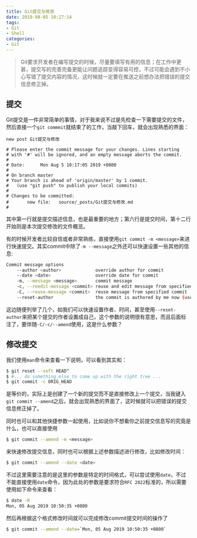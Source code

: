 ```yaml
---
title: Git提交与修改
date: 2019-08-05 10:27:14
tags:
- Git
- Shell
categories:
- Git
---
```


> Git要求开发者在编写提交的时候，尽量要填写有用的信息；在工作中更甚，提交写的完善完备更能让问题追踪变得容易可控，不过可能会遇到不小心写错了提交内容的情况，这时候就一定要在推送之前想办法把错误的提交信息修正掉。

## 提交

Git提交是一件非常简单的事情，对于我来说不过是先检查一下需要提交的文件，然后直接一个`git commmit`就结束了的工作，当敲下回车，就会出现熟悉的界面：

``` vim
new post Git提交与修改

# Please enter the commit message for your changes. Lines starting
# with '#' will be ignored, and an empty message aborts the commit.
#
# Date:      Mon Aug 5 10:17:05 2019 +0800
#
# On branch master
# Your branch is ahead of 'origin/master' by 1 commit.
#   (use "git push" to publish your local commits)
#
# Changes to be committed:
#       new file:   source/_posts/Git提交与修改.md
#
```

其中第一行就是提交描述信息，也是最重要的地方；第六行是提交时间，第十二行开始则是本次提交修改的文件概览。

有的时候开发者比较自信或者非常熟练，直接使用`git commit -m <message>`来进行快速提交。其实commit中除了`-m --message`之外还可以快速设置一些其他的信息:

``` bash
Commit message options
    --author <author>             override author for commit
    --date <date>                 override date for commit
    -m, --message <message>       commit message
    -c, --reedit-message <commit> reuse and edit message from specified commit
    -C, --reuse-message <commit>  reuse message from specified commit
    --reset-author                the commit is authored by me now (used with -C/-c/--amend)
```

这边随便列举了几个，如我们可以快速设置作者、时间，甚至使用`--reset-author`来把某个提交的作者设置成自己，这个参数的说明很有意思，而且后面标注了，要伴随`-C/-c/--amend`使用，这是什么参数？

## 修改提交

我们使用`man`命令来查看一下说明，可以看到其实和：

``` bash
$ git reset --soft HEAD^
$ #... do something else to come up with the right tree ...
$ git commit -c ORIG_HEAD
```

是等价的，实际上是创建了一个新的提交而不是直接修改上一个提交，当我键入`git commit --amend`之后，就会出现熟悉的界面了，这时候就可以把错误的提交信息修正掉了。

同时也可以和其他快捷参数一起使用，比如说你不想看你之前提交信息写的究竟是什么，也可以直接使用

``` bash
$ git commit --amend -m <message>
```

来快速修改提交信息，同时也可以根据上述参数描述进行修改，比如修改时间：

``` bash
$ git commit --amend --date <date>
```

不过这里需要注意的是这里的参数是特定的时间格式，可以尝试使用`date`，不过不能直接使用`date`命令，因为此处的参数是要求符合`RFC 2822`标准的，所以需要使用如下命令来查看：

``` bash
$ date -R
Mon, 05 Aug 2019 10:50:35 +0800
```

然后再根据这个格式修改时间就可以完成修改commit提交时间的操作了

``` bash
$ git commit --amend --date=`Mon, 05 Aug 2019 10:50:35 +0800`
```